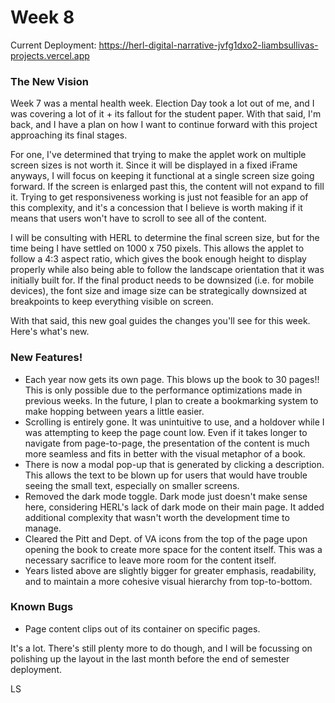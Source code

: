 # Week 8

Current Deployment: https://herl-digital-narrative-jvfg1dxo2-liambsullivas-projects.vercel.app

### The New Vision

Week 7 was a mental health week. Election Day took a lot out of me, and I was covering a lot of it + its fallout for the student paper. With that said, I'm back, and I have a plan on how I want to continue forward with this project approaching its final stages.

For one, I've determined that trying to make the applet work on multiple screen sizes is not worth it. Since it will be displayed in a fixed iFrame anyways, I will focus on keeping it functional at a single screen size going forward. If the screen is enlarged past this, the content will not expand to fill it. Trying to get responsiveness working is just not feasible for an app of this complexity, and it's a concession that I believe is worth making if it means that users won't have to scroll to see all of the content.

I will be consulting with HERL to determine the final screen size, but for the time being I have settled on 1000 x 750 pixels. This allows the applet to follow a 4:3 aspect ratio, which gives the book enough height to display properly while also being able to follow the landscape orientation that it was initially built for. If the final product needs to be downsized (i.e. for mobile devices), the font size and image size can be strategically downsized at breakpoints to keep everything visible on screen.

With that said, this new goal guides the changes you'll see for this week. Here's what's new.

### New Features!

- Each year now gets its own page. This blows up the book to 30 pages!! This is only possible due to the performance optimizations made in previous weeks. In the future, I plan to create a bookmarking system to make hopping between years a little easier.
- Scrolling is entirely gone. It was unintuitive to use, and a holdover while I was attempting to keep the page count low. Even if it takes longer to navigate from page-to-page, the presentation of the content is much more seamless and fits in better with the visual metaphor of a book.
- There is now a modal pop-up that is generated by clicking a description. This allows the text to be blown up for users that would have trouble seeing the small text, especially on smaller screens.
- Removed the dark mode toggle. Dark mode just doesn't make sense here, considering HERL's lack of dark mode on their main page. It added additional complexity that wasn't worth the development time to manage.
- Cleared the Pitt and Dept. of VA icons from the top of the page upon opening the book to create more space for the content itself. This was a necessary sacrifice to leave more room for the content itself.
- Years listed above are slightly bigger for greater emphasis, readability, and to maintain a more cohesive visual hierarchy from top-to-bottom.

### Known Bugs

- Page content clips out of its container on specific pages.

It's a lot. There's still plenty more to do though, and I will be focussing on polishing up the layout in the last month before the end of semester deployment.

LS
